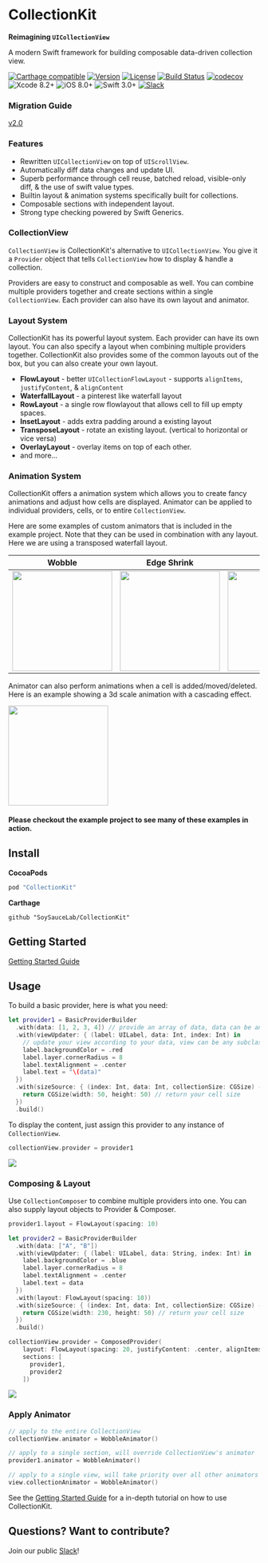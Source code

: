# CollectionKit

**Reimagining `UICollectionView`**

A modern Swift framework for building composable data-driven collection view.

[![Carthage compatible](https://img.shields.io/badge/Carthage-Compatible-brightgreen.svg?style=flat)](https://github.com/Carthage/Carthage)
[![Version](https://img.shields.io/cocoapods/v/CollectionKit.svg?style=flat)](http://cocoapods.org/pods/CollectionKit)
[![License](https://img.shields.io/cocoapods/l/CollectionKit.svg?style=flat)](https://github.com/SoySauceLab/CollectionKit/blob/master/LICENSE?raw=true)
[![Build Status](https://travis-ci.org/SoySauceLab/CollectionKit.svg?branch=master)](https://travis-ci.org/SoySauceLab/CollectionKit)
[![codecov](https://codecov.io/gh/SoySauceLab/CollectionKit/branch/master/graph/badge.svg)](https://codecov.io/gh/SoySauceLab/CollectionKit)
![Xcode 8.2+](https://img.shields.io/badge/Xcode-8.2%2B-blue.svg)
![iOS 8.0+](https://img.shields.io/badge/iOS-8.0%2B-blue.svg)
![Swift 3.0+](https://img.shields.io/badge/Swift-3.0%2B-orange.svg)
[![Slack](https://slackin-axnycthvks.now.sh/badge.svg)](https://slackin-axnycthvks.now.sh)

### Migration Guide

[v2.0](/Resources/v2_migration.md)

### Features

* Rewritten `UICollectionView` on top of `UIScrollView`.
* Automatically diff data changes and update UI.
* Superb performance through cell reuse, batched reload, visible-only diff, & the use of swift value types.
* Builtin layout & animation systems specifically built for collections.
* Composable sections with independent layout.
* Strong type checking powered by Swift Generics.

### CollectionView

`CollectionView` is CollectionKit's alternative to `UICollectionView`. You give it a `Provider` object that tells `CollectionView` how to display & handle a collection.

Providers are easy to construct and composable as well. You can combine multiple providers together and create sections within a single `CollectionView`. Each provider can also have its own layout and animator.

### Layout System

CollectionKit has its powerful layout system. Each provider can have its own layout. You can also specify a layout when combining multiple providers together. CollectionKit also provides some of the common layouts out of the box, but you can also create your own layout.

* **FlowLayout** - better `UICollectionFlowLayout` - supports `alignItems`, `justifyContent`, & `alignContent`
* **WaterfallLayout** - a pinterest like waterfall layout
* **RowLayout** - a single row flowlayout that allows cell to fill up empty spaces.
* **InsetLayout** - adds extra padding around a existing layout
* **TransposeLayout** - rotate an existing layout. (vertical to horizontal or vice versa)
* **OverlayLayout** - overlay items on top of each other.
* and more...

### Animation System

CollectionKit offers a animation system which allows you to create fancy animations and adjust how cells are displayed. Animator can be applied to individual providers, cells, or to entire `CollectionView`.

Here are some examples of custom animators that is included in the example project. Note that they can be used in combination with any layout. Here we are using a transposed waterfall layout.

| Wobble  | Edge Shrink | Zoom |
| ------------- | ------------- | ------------- |
| <img width="200" src="http://lkzhao.com/public/posts/collectionKit/wobble.gif" />  | <img width="200" src="http://lkzhao.com/public/posts/collectionKit/edgeShrink.gif" /> | <img width="200" src="http://lkzhao.com/public/posts/collectionKit/zoom.gif" /> |

Animator can also perform animations when a cell is added/moved/deleted. Here is an example showing a 3d scale animation with a cascading effect.

<img width="200" src="http://lkzhao.com/public/posts/collectionKit/reloadAnimation.gif" />

#### Please checkout the example project to see many of these examples in action.

## Install

**CocoaPods**
```ruby
pod "CollectionKit"
```

**Carthage**
```
github "SoySauceLab/CollectionKit"
```

## Getting Started

[Getting Started Guide](https://soysaucelab.gitbooks.io/collectionkit-documentation/content/)

## Usage

To build a basic provider, here is what you need:

```swift
let provider1 = BasicProviderBuilder
  .with(data: [1, 2, 3, 4]) // provide an array of data, data can be any type
  .with(viewUpdater: { (label: UILabel, data: Int, index: Int) in
    // update your view according to your data, view can be any subclass of UIView
    label.backgroundColor = .red
    label.layer.cornerRadius = 8
    label.textAlignment = .center
    label.text = "\(data)"
  })
  .with(sizeSource: { (index: Int, data: Int, collectionSize: CGSize) -> CGSize in
    return CGSize(width: 50, height: 50) // return your cell size
  })
  .build()
```

To display the content, just assign this provider to any instance of `CollectionView`.

```swift
collectionView.provider = provider1
```

<img src="https://cdn.rawgit.com/SoySauceLab/CollectionKit/c36d783/Resources/example1.svg" />

### Composing & Layout

Use `CollectionComposer` to combine multiple providers into one. You can also supply layout objects to Provider & Composer.

```swift
provider1.layout = FlowLayout(spacing: 10)

let provider2 = BasicProviderBuilder
  .with(data: ["A", "B"])
  .with(viewUpdater: { (label: UILabel, data: String, index: Int) in
    label.backgroundColor = .blue
    label.layer.cornerRadius = 8
    label.textAlignment = .center
    label.text = data
  })
  .with(layout: FlowLayout(spacing: 10))
  .with(sizeSource: { (index: Int, data: Int, collectionSize: CGSize) -> CGSize in
    return CGSize(width: 230, height: 50) // return your cell size
  })
  .build()

collectionView.provider = ComposedProvider(
    layout: FlowLayout(spacing: 20, justifyContent: .center, alignItems: .center),
    sections: [
      provider1,
      provider2
    ])
```

<img src="https://cdn.rawgit.com/SoySauceLab/CollectionKit/c36d783/Resources/example2.svg" />

### Apply Animator

```swift
// apply to the entire CollectionView
collectionView.animator = WobbleAnimator()

// apply to a single section, will override CollectionView's animator
provider1.animator = WobbleAnimator()

// apply to a single view, will take priority over all other animators
view.collectionAnimator = WobbleAnimator()
```

See the [Getting Started Guide](https://soysaucelab.gitbooks.io/collectionkit-documentation/content/) for a in-depth tutorial on how to use CollectionKit.

## Questions? Want to contribute?

Join our public [Slack](https://slackin-axnycthvks.now.sh)!
